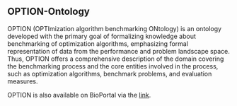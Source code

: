 ## OPTION-Ontology ##

OPTION (OPTImization algorithm benchmarking ONtology) is an ontology developed with the primary goal of formalizing knowledge about benchmarking of 
optimization algorithms, emphasizing formal representation of data from the performance and problem landscape space. Thus, OPTION offers a comprehensive description of
the domain covering the benchmarking process and the core entities involved in the process,
such as optimization algorithms, benchmark problems, and evaluation measures. 

OPTION is also available on BioPortal via the [link](https://bioportal.bioontology.org/ontologies/OPTION-ONTOLOGY "link"). 

